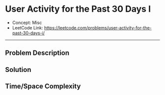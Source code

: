 # User Activity for the Past 30 Days I

- Concept: Misc
- LeetCode Link: https://leetcode.com/problems/user-activity-for-the-past-30-days-i/

---

## Problem Description

## Solution

## Time/Space Complexity

